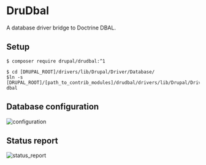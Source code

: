 # DruDbal
A database driver bridge to Doctrine DBAL.

## Setup
```
$ composer require drupal/drudbal:^1
```

```
$ cd [DRUPAL_ROOT]/drivers/lib/Drupal/Driver/Database/
$ln -s [DRUPAL_ROOT]/[path_to_contrib_modules]/drudbal/drivers/lib/Drupal/Driver/Database/dbal dbal
```

## Database configuration
![configuration](https://cloud.githubusercontent.com/assets/1174864/24586418/7f86feb4-17a0-11e7-820f-eb1483dad07f.png)

## Status report
![status_report](https://cloud.githubusercontent.com/assets/1174864/24586319/d294c5f8-179d-11e7-8cb7-884522124e8c.png)
